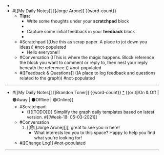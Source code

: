 - 
- #[[My Daily Notes]] [[Jorge Arone]] {{word-count}}
    - **Tips:**
        - Write some thoughts under your **scratchpad** block
        - 
        - Capture some initial feedback in your **feedback** block
        - 
    - #Scratchpad ((Use this as scrap paper. A place to jot down you ideas)) #not-populated
        - Hello everyone!!
    - #Conversation ((This is where the magic happens. Block reference the block you want to comment or reply to, then nest your reply beneath the reference.)) #not-populated
    - #[[Feedback & Questions]] ((A place to log feedback and questions related to the graph)) #not-populated
- ---
- #[[My Daily Notes]] [[Brandon Toner]] {{word-count}} [*]([[bnt]]) {{or:🟡On & Off | 🟠Away | ⚫️Offline | 🟢Online}}
    - #Scratchpad 
        - {{[[TODO]]}} Simplify the graph daily templates based on latest version. #[[Week-18: 05-03-2021]]
    - #Conversation
        1. [[@[[Jorge Arone]]]], great to see you in here! 
            - What interests led you to this space? Happy to help you find what you're looking for! 
    - #[[Change Log]] #not-populated
- ---
